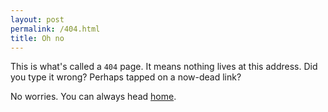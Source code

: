 ```yaml
---
layout: post
permalink: /404.html
title: Oh no
---
```

This is what's called a `404` page. It means nothing lives at this address. Did you type it wrong? Perhaps tapped on a now-dead link?

No worries. You can always head [home](http://dannywhite.is/).

